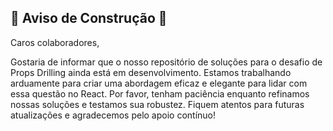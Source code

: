 ## 🚧 Aviso de Construção 🚧

Caros colaboradores,

Gostaria de informar que o nosso repositório de soluções para o desafio de Props Drilling ainda está em desenvolvimento. Estamos trabalhando arduamente para criar uma abordagem eficaz e elegante para lidar com essa questão no React. Por favor, tenham paciência enquanto refinamos nossas soluções e testamos sua robustez. Fiquem atentos para futuras atualizações e agradecemos pelo apoio contínuo!
